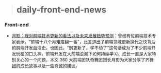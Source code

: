 > # daily-front-end-news

### Front-end

- [月影：我对前端技术更新的看法以及未来发展趋势预测](https://www.infoq.cn/article/7UKFByfF3CyuemdIVlSq)：曾经有位前端技术专家表示，“前端十八个月难度翻一番”，此言道出了前端领域更新换代之快背后的前端开发血泪史。也因此，“别更新了，学不动了”这句话成为了不少前端开发玩梗的口头禅。前端开发在大前端浪潮下如何持续学习、成长一直是大家特别关心的一个问题，本文 360 大前端团队奇舞团团长月影为大家分享了齐舞团的成长故事以及一些真诚的建议。
